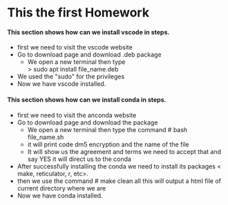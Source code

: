 # This the first Homework

#### This section shows how can we install vscode in steps. 

* first we need to visit the vscode website
* Go to download page and download .deb package
  * We open a new terminal then type  
                   > sudo apt install file_name.deb
* We used the "sudo" for the privileges 
* Now we have vscode installed. 
>
>
> 


#### This section shows how can we install conda in steps. 

* first we need to visit the anconda website
* Go to download page and download the package
  * We open a new terminal then type the command
        # bash file_name.sh
  * it will print code dm5 encryption and the name of the file
  * It will show us the agreement and terms we need to accept that and say YES it will direct us to the conda
* After successfully installing the conda we need to install its packages < make, reticulator, r, etc>. 
* then we use the command 
      # make clean all 
this will output a html file of current directory where we are  
* Now we have conda installed. 
